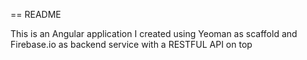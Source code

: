 == README

This is an Angular application I created using Yeoman as scaffold and Firebase.io as backend service with a RESTFUL API on top


